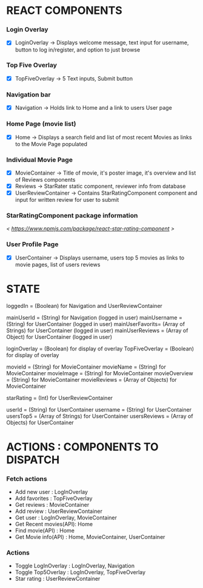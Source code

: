 # REACT COMPONENTS

### Login Overlay
-[x] LoginOverlay     ->    Displays welcome message, text input for username, button to log in/register, and option to just browse

### Top Five Overlay
-[x] TopFiveOverlay   ->    5 Text inputs, Submit button

### Navigation bar
-[x] Navigation       ->    Holds link to Home and a link to users User page

### Home Page (movie list)
-[x] Home             ->    Displays a search field and list of most recent Movies as links to the Movie Page populated  

### Individual Movie Page
-[x] MovieContainer   ->    Title of movie, it's poster image, it's overview and list of Reviews components
-[x] Reviews          ->   StarRater static component, reviewer info from database
-[x] UserReviewContainer -> Contains StarRatingComponent component and input for written review for user to submit

### StarRatingComponent package information
*< https://www.npmjs.com/package/react-star-rating-component >*

### User Profile Page
-[x] UserContainer    ->   Displays username, users top 5 movies as links to movie pages, list of users reviews



# STATE         

loggedIn        = (Boolean) for Navigation and UserReviewContainer

mainUserId      = (String) for Navigation (logged in user)
mainUsername    = (String) for UserContainer (logged in user)
mainUserFavorits= (Array of Strings) for UserContainer (logged in user)
mainUserReviews = (Array of Object) for UserContainer (logged in user)

loginOverlay    = (Boolean) for display of overlay
TopFiveOverlay  = (Boolean) for display of overlay

movieId         = (String) for MovieContainer
movieName       = (String) for MovieContainer
movieImage      = (String) for MovieContainer
movieOverview   = (String) for MovieContainer
movieReviews    = (Array of Objects) for MovieContainer

starRating      = (Int) for UserReviewContainer

userId          = (String) for UserContainer
username        = (String) for UserContainer
usersTop5       = (Array of Strings) for UserContainer
usersReviews    = (Array of Objects) for UserContainer



# ACTIONS                 : COMPONENTS TO DISPATCH

### Fetch actions
  * Add new user          : LogInOverlay
  * Add favorites         : TopFiveOverlay
  * Get reviews           : MovieContainer
  * Add review            : UserReviewContainer
  * Get user              : LogInOverlay, MovieContainer
  * Get Recent movies(API): Home
  * Find movie(API)       : Home
  * Get Movie info(API)   : Home, MovieContainer, UserContainer



### Actions
  * Toggle LogInOverlay   : LogInOverlay, Navigation
  * Toggle Top5Overlay    : LogInOverlay, TopFiveOverlay
  * Star rating           : UserReviewContainer
